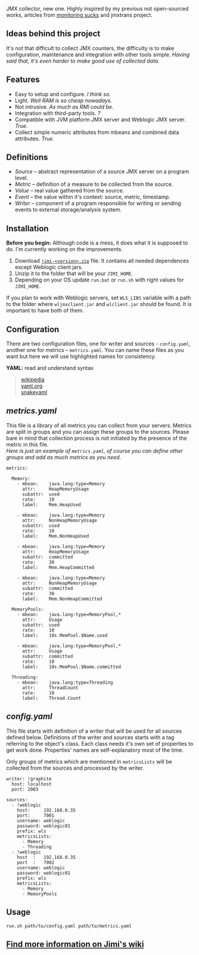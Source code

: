 JMX collector, new one. Highly inspired by my previous not open-sourced works, articles from [monitoring sucks](http://monitoring.no.de/) and jmxtrans project.


## Ideas behind this project
It's not that difficult to collect JMX counters, the difficulty is to make configuration, maintenance and integration with other tools simple. _Having said that, it's even harder to make good use of collected data._

## Features

* Easy to setup and configure. _I think so._
* Light. _Well RAM is so cheap nowadays._
* Not intrusive. _As much as RMI could be._
* Integration with third-party tools. _?_
* Compatible with JVM platform JMX server and Weblogic JMX server. _True._
* Collect simple numeric attributes from mbeans and combined data attributes. _True._

## Definitions

* _Source_ – abstract representation of a source JMX server on a program level.
* _Metric_ – definition of a measure to be collected from the source.
* _Value_ – real value gathered from the source.
* _Event_ – the value within it's context: source, metric, timestamp.
* _Writer_ – component of a program responsible for writing or sending events to external storage/analysis system. 


## Installation

__Before you begin:__ Although code is a mess, it does what it is supposed to do.  I'm currently working on the improvements.

1. Download [`jimi-<version>.zip`](https://github.com/arozhkov/jimi-robot/downloads) file. It contains all needed dependences except Weblogic client jars.  
1. Unzip it to the folder that will be your `JIMI_HOME`.  
1. Depending on your OS update `run.bat` or `run.sh` with right values for `JIMI_HOME`.

If you plan to work with Weblogic servers, set `WLS_LIBS` variable with a path to the folder where `wljmxclient.jar` and `wlclient.jar` should be found.  It is important to have both of them.


## Configuration

There are two configuration files, one for writer and sources - `config.yaml`, another one for metrics – `metrics.yaml`. You can name these files as you want but here we will use highlighted names for consistency.

__YAML:__ read and understand syntax
> [wikipedia](http://en.wikipedia.org/wiki/YAML)  
> [yaml.org](http://yaml.org/spec/1.1/)  
> [snakeyaml](http://code.google.com/p/snakeyaml/wiki/Documentation)  


## _metrics.yaml_

This file is a library of all metrics you can collect from your servers. Metrics are split in groups and you can assign these groups to the sources. Please bare in mind that collection process is not initiated by the presence of the metric in this file.  
_Here is just an example of `metrics.yaml`, of course you can define other groups and add as much metrics as you need._

    metrics:

      Memory:
        - mbean:    java.lang:type=Memory
          attr:     HeapMemoryUsage
          subattr:  used
          rate:     10
          label:    Mem.HeapUsed

        - mbean:    java.lang:type=Memory
          attr:     NonHeapMemoryUsage
          subattr:  used
          rate:     10
          label:    Mem.NonHeapUsed

        - mbean:    java.lang:type=Memory
          attr:     HeapMemoryUsage
          subattr:  committed
          rate:     30
          label:    Mem.HeapCommitted

        - mbean:    java.lang:type=Memory
          attr:     NonHeapMemoryUsage
          subattr:  committed
          rate:     30
          label:    Mem.NonHeapCommitted

      MemoryPools:
        - mbean:    java.lang:type=MemoryPool,*
          attr:     Usage
          subattr:  used
          rate:     10
          label:    10s.MemPool.$Name.used

        - mbean:    java.lang:type=MemoryPool,*
          attr:     Usage
          subattr:  committed
          rate:     10
          label:    10s.MemPool.$Name.committed

      Threading:
        - mbean:    java.lang:type=Threading
          attr:     ThreadCount
          rate:     10
          label:    Thread.Count

## _config.yaml_

This file starts with definition of a writer that will be used for all sources defined below. Definitions of the writer and sources starts with a tag referring to the object's class. Each class needs it's own set of properties to get work done. Properties' names are self-explanatory most of the time. 

Only groups of metrics which are mentioned in `metricsLists` will be collected from the sources and processed by the writer.

    writer: !graphite
      host: localhost
      port: 2003

    sources:
      - !weblogic
        host:     192.168.0.35
        port:     7001
        username: weblogic
        password: weblogic01
        prefix: wls
        metricsLists:
          - Memory
          - Threading
      - !weblogic
        host  :   192.168.0.35
        port  :   7002
        username: weblogic
        password: weblogic01
        prefix: wls
        metricsLists:
          - Memory
          - MemoryPools

## Usage

    run.sh path/to/config.yaml path/to/metrics.yaml


## [Find more information on Jimi's wiki](https://github.com/arozhkov/jimi-robot/wiki)

